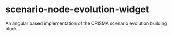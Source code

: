 scenario-node-evolution-widget
==============================

An angular based implementation of the CRISMA scenario evolution building block
